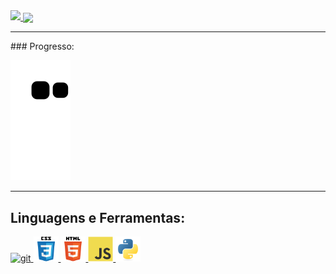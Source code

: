 
<a href="https://github.com/kevyn-herbert">
  <img height="180em" src="https://github-readme-stats.vercel.app/api?username=kevyn-herbert&show_icons=true&theme=synthwave&line_height=30" style="max-width:100%;" />
  
</a>

<a href="https://github.com/kevyn-herbert">
  <img align="center" src="https://github-readme-stats.vercel.app/api/top-langs/?username=kevyn-herbert&theme=synthwave&layout=compact" />
       
</a>

<hr>
### Progresso:

![snake gif](https://github.com/Formandodev/Formandodev/blob/output/github-contribution-grid-snake.svg)

<hr>
 
  <h2>Linguagens e Ferramentas:</h2>
  
  <p align="left"> <a href="https://git-scm.com/doc" target="_blank"> <img src="https://www.vectorlogo.zone/logos/git-scm/git-scm-icon.svg" alt="git" width="40" height="40"/> </a>
    <a href="https://developer.mozilla.org/pt-BR/docs/Web/CSS" target="_blank"> <img src="https://raw.githubusercontent.com/devicons/devicon/master/icons/css3/css3-original-wordmark.svg" alt="css3" width="40" height="40"/> </a>
    <a href="https://developer.mozilla.org/pt-BR/docs/Web/HTML" target="_blank"> <img src="https://raw.githubusercontent.com/devicons/devicon/master/icons/html5/html5-original-wordmark.svg" alt="html5" width="40" height="40"/> </a>
    <a href="https://developer.mozilla.org/en-US/docs/Web/JavaScript" target="_blank"> <img src="https://raw.githubusercontent.com/devicons/devicon/master/icons/javascript/javascript-original.svg" alt="javascript" width="40" height="40"/> </a>
    <a href="https://docs.python.org/3/" target="_blank"> <img src="https://raw.githubusercontent.com/devicons/devicon/master/icons/python/python-original.svg" alt="python" width="40" height="40"/> </a> 
